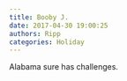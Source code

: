 ```yaml
---
title: Booby J.
date: 2017-04-30 19:00:25
authors: Ripp
categories: Holiday
---
```


 Alabama sure has challenges.
